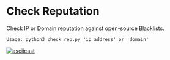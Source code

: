 # Check Reputation
Check IP or Domain reputation against open-source Blacklists.
```
Usage: python3 check_rep.py 'ip address' or 'domain'
``` 
[![asciicast](https://asciinema.org/a/v2cKYTUWvGAi0rbZQ4elYz7lt.svg)](https://asciinema.org/a/v2cKYTUWvGAi0rbZQ4elYz7lt)
